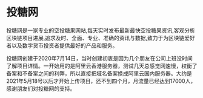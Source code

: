 # 投糖网

投糖网是一家专业的空投糖果网站,每天实时发布最新最快空投糖果资讯,客观分析区块链项目进展,追求及时、全面、专业、准确的资讯与数据,致力于为区块链爱好者以及数字货币投资者提供最好的产品和服务。

投糖网创建于2020年7月14日，当时创建初衷是因为几个朋友在公司上班没时间了解项目详情。一开始用的是阿里云香港服务器，测试几天总感觉网速慢，权衡了备案和不备案之间的利弊，所以直接把域名备案换成阿里云国内服务器。大约是2021年5月18号以后才开始上传项目，还不到四个月，月流量已经达到17000人，感谢朋友们对投糖网的支持。
